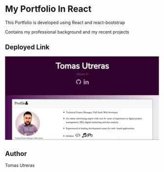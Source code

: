 # My Portfolio In React

This Portfolio is developed using React and react-bootstrap


Contains my professional background and my recent projects

## Deployed Link


![screenshot of the App](Project.png)
## Author
Tomas Utreras

